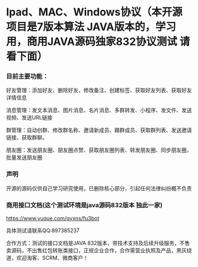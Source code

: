 # Ipad、MAC、Windows协议（本开源项目是7版本算法 JAVA版本的，学习用，商用JAVA源码独家832协议测试 请看下面）


### 目前主要功能：
好友管理：添加好友、删除好友、修改备注、创建标签、获取好友列表、获取好友详情信息

消息管理：发文本消息、图片消息、名片消息、多群转发、小程序、发文件、发送视频、发送URL链接

群管理：自动创群、修改群名称、邀请新成员、踢群成员、获取群列表、发送邀请链接、获取群聊。

朋友圈：发送朋友圈、朋友圈点赞、获取朋友圈列表、转发朋友圈、同步朋友圈，批量发送朋友圈

### 声明
开源的源码仅供自己学习研究使用，已删除核心部分，引起任何法律纠纷概不负责

### 商用接口文档(这个测试环境是java源码832版本 独此一家)
https://www.yuque.com/qyxns/fu3bot

具体测试请联系QQ:897385237 

合作方式：测试的接口文档是JAVA 832版本，带技术支持及后续升级服务，不售卖源码，不出售红包转账类接口，正规企业合作，合作需营业执照及产品，黑灰绕道，欢迎淘客、SCRM、微商客户！

